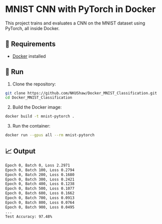 # MNIST CNN with PyTorch in Docker

This project trains and evaluates a CNN on the MNIST dataset using PyTorch, all inside Docker.

## 🔧 Requirements

- [Docker](https://www.docker.com/products/docker-desktop) installed

## 🚀 Run

1. Clone the repository:

```bash
git clone https://github.com/NKUShaw/Docker_MNIST_Classification.git
cd Docker_MNIST_Classification
```

2. Build the Docker image:

```bash
docker build -t mnist-pytorch .
```

3. Run the container:

```bash
docker run --gpus all --rm mnist-pytorch
```

## 📈 Output

```bash
Epoch 0, Batch 0, Loss 2.2971
Epoch 0, Batch 100, Loss 0.2794
Epoch 0, Batch 200, Loss 0.1680
Epoch 0, Batch 300, Loss 0.2421
Epoch 0, Batch 400, Loss 0.1238
Epoch 0, Batch 500, Loss 0.1077
Epoch 0, Batch 600, Loss 0.1662
Epoch 0, Batch 700, Loss 0.0913
Epoch 0, Batch 800, Loss 0.0764
Epoch 0, Batch 900, Loss 0.0495
...
Test Accuracy: 97.48%
```
